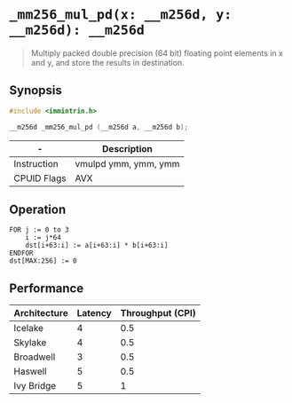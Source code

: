 `_mm256_mul_pd(x: __m256d, y: __m256d): __m256d`
================================================

> Multiply packed double precision (64 bit) floating point elements in x and y, and store the results in destination.

## Synopsis

```c
#include <immintrin.h>

__m256d _mm256_mul_pd (__m256d a, __m256d b);
```

| -           | Description          |
| ----------- | -------------------- |
| Instruction | vmulpd ymm, ymm, ymm |
| CPUID Flags | AVX                  |

## Operation

```
FOR j := 0 to 3
	i := j*64
	dst[i+63:i] := a[i+63:i] * b[i+63:i]
ENDFOR
dst[MAX:256] := 0
```

## Performance

| Architecture | Latency | Throughput (CPI) |
| ------------ | ------- | ---------------- |
| Icelake      | 4       | 0.5              |
| Skylake      | 4       | 0.5              |
| Broadwell    | 3       | 0.5              |
| Haswell      | 5       | 0.5              |
| Ivy Bridge   | 5       | 1                |

